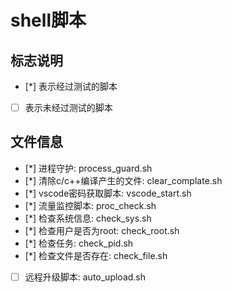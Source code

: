 # shell脚本

## 标志说明
- [*] 表示经过测试的脚本
- [ ] 表示未经过测试的脚本

## 文件信息
- [*] 进程守护: process_guard.sh
- [*] 清除c/c++编译产生的文件: clear_complate.sh 
- [*] vscode密码获取脚本: vscode_start.sh
- [*] 流量监控脚本: proc_check.sh
- [*] 检查系统信息: check_sys.sh
- [*] 检查用户是否为root: check_root.sh
- [*] 检查任务: check_pid.sh
- [*] 检查文件是否存在: check_file.sh
- [ ] 远程升级脚本: auto_upload.sh
